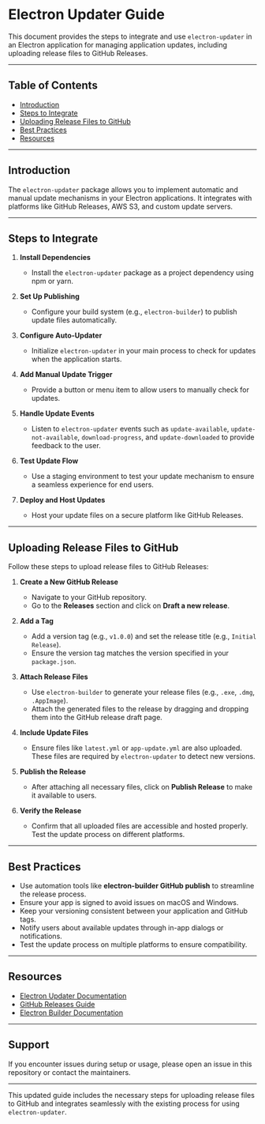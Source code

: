 # Electron Updater Guide

This document provides the steps to integrate and use `electron-updater` in an Electron application for managing application updates, including uploading release files to GitHub Releases.

---

## Table of Contents

- [Introduction](#introduction)
- [Steps to Integrate](#steps-to-integrate)
- [Uploading Release Files to GitHub](#uploading-release-files-to-github)
- [Best Practices](#best-practices)
- [Resources](#resources)

---

## Introduction

The `electron-updater` package allows you to implement automatic and manual update mechanisms in your Electron applications. It integrates with platforms like GitHub Releases, AWS S3, and custom update servers.

---

## Steps to Integrate

1. **Install Dependencies**  
   - Install the `electron-updater` package as a project dependency using npm or yarn.

2. **Set Up Publishing**  
   - Configure your build system (e.g., `electron-builder`) to publish update files automatically.

3. **Configure Auto-Updater**  
   - Initialize `electron-updater` in your main process to check for updates when the application starts.

4. **Add Manual Update Trigger**  
   - Provide a button or menu item to allow users to manually check for updates.

5. **Handle Update Events**  
   - Listen to `electron-updater` events such as `update-available`, `update-not-available`, `download-progress`, and `update-downloaded` to provide feedback to the user.

6. **Test Update Flow**  
   - Use a staging environment to test your update mechanism to ensure a seamless experience for end users.

7. **Deploy and Host Updates**  
   - Host your update files on a secure platform like GitHub Releases.

---

## Uploading Release Files to GitHub

Follow these steps to upload release files to GitHub Releases:

1. **Create a New GitHub Release**  
   - Navigate to your GitHub repository.  
   - Go to the **Releases** section and click on **Draft a new release**.  

2. **Add a Tag**  
   - Add a version tag (e.g., `v1.0.0`) and set the release title (e.g., `Initial Release`).  
   - Ensure the version tag matches the version specified in your `package.json`.

3. **Attach Release Files**  
   - Use `electron-builder` to generate your release files (e.g., `.exe`, `.dmg`, `.AppImage`).  
   - Attach the generated files to the release by dragging and dropping them into the GitHub release draft page.

4. **Include Update Files**  
   - Ensure files like `latest.yml` or `app-update.yml` are also uploaded. These files are required by `electron-updater` to detect new versions.

5. **Publish the Release**  
   - After attaching all necessary files, click on **Publish Release** to make it available to users.

6. **Verify the Release**  
   - Confirm that all uploaded files are accessible and hosted properly. Test the update process on different platforms.

---

## Best Practices

- Use automation tools like **electron-builder GitHub publish** to streamline the release process.  
- Ensure your app is signed to avoid issues on macOS and Windows.  
- Keep your versioning consistent between your application and GitHub tags.  
- Notify users about available updates through in-app dialogs or notifications.  
- Test the update process on multiple platforms to ensure compatibility.

---

## Resources

- [Electron Updater Documentation](https://www.electron.build/auto-update)  
- [GitHub Releases Guide](https://docs.github.com/en/repositories/releasing-projects-on-github)  
- [Electron Builder Documentation](https://www.electron.build/)  

---

## Support

If you encounter issues during setup or usage, please open an issue in this repository or contact the maintainers.

---

This updated guide includes the necessary steps for uploading release files to GitHub and integrates seamlessly with the existing process for using `electron-updater`.
